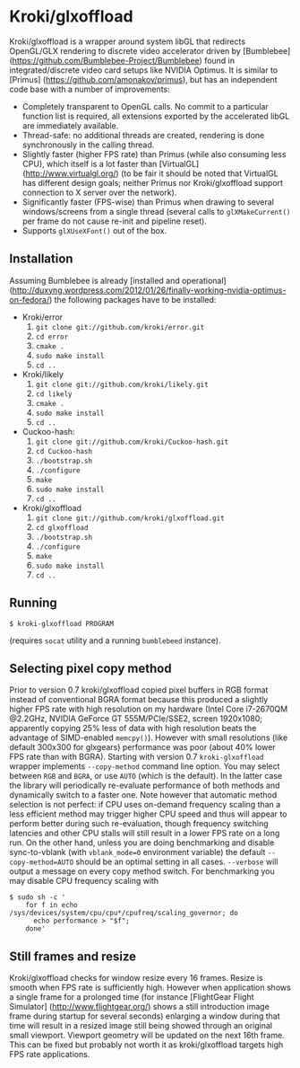 # Kroki/glxoffload

Kroki/glxoffload is a wrapper around system libGL that redirects
OpenGL/GLX rendering to discrete video accelerator driven by
[Bumblebee] (https://github.com/Bumblebee-Project/Bumblebee) found in
integrated/discrete video card setups like NVIDIA Optimus.  It is
similar to [Primus] (https://github.com/amonakov/primus), but has an
independent code base with a number of improvements:

* Completely transparent to OpenGL calls.  No commit to a particular
  function list is required, all extensions exported by the
  accelerated libGL are immediately available.
* Thread-safe: no additional threads are created, rendering is done
  synchronously in the calling thread.
* Slightly faster (higher FPS rate) than Primus (while also consuming
  less CPU), which itself is a lot faster than [VirtualGL]
  (http://www.virtualgl.org/) (to be fair it should be noted that
  VirtualGL has different design goals; neither Primus nor
  Kroki/glxoffload support connection to X server over the network).
* Significantly faster (FPS-wise) than Primus when drawing to several
  windows/screens from a single thread (several calls to
  `glXMakeCurrent()` per frame do not cause re-init and pipeline
  reset).
* Supports `glXUseXFont()` out of the box.


## Installation

Assuming Bumblebee is already [installed and operational]
(http://duxyng.wordpress.com/2012/01/26/finally-working-nvidia-optimus-on-fedora/)
the following packages have to be installed:

* Kroki/error
  1. `git clone git://github.com/kroki/error.git`
  2. `cd error`
  3. `cmake .`
  4. `sudo make install`
  5. `cd ..`
* Kroki/likely
  1. `git clone git://github.com/kroki/likely.git`
  2. `cd likely`
  3. `cmake .`
  4. `sudo make install`
  5. `cd ..`
* Cuckoo-hash:
  1. `git clone git://github.com/kroki/Cuckoo-hash.git`
  2. `cd Cuckoo-hash`
  3. `./bootstrap.sh`
  4. `./configure`
  5. `make`
  6. `sudo make install`
  7. `cd ..`
* Kroki/glxoffload
  1. `git clone git://github.com/kroki/glxoffload.git`
  2. `cd glxoffload`
  3. `./bootstrap.sh`
  4. `./configure`
  5. `make`
  6. `sudo make install`
  7. `cd ..`


## Running

    $ kroki-glxoffload PROGRAM

(requires `socat` utility and a running `bumblebeed` instance).


## Selecting pixel copy method

Prior to version 0.7 kroki/glxoffload copied pixel buffers in RGB
format instead of conventional BGRA format because this produced a
slightly higher FPS rate with high resolution on my hardware (Intel
Core i7-2670QM @2.2GHz, NVIDIA GeForce GT 555M/PCIe/SSE2, screen
1920x1080; apparently copying 25% less of data with high resolution
beats the advantage of SIMD-enabled `memcpy()`).  However with small
resolutions (like default 300x300 for glxgears) performance was poor
(about 40% lower FPS rate than with BGRA).  Starting with version 0.7
`kroki-glxoffload` wrapper implements `--copy-method` command line
option.  You may select between `RGB` and `BGRA`, or use `AUTO` (which
is the default).  In the latter case the library will periodically
re-evaluate performance of both methods and dynamically switch to a
faster one.  Note however that automatic method selection is not
perfect: if CPU uses on-demand frequency scaling than a less efficient
method may trigger higher CPU speed and thus will appear to perform
better during such re-evaluation, though frequency switching latencies
and other CPU stalls will still result in a lower FPS rate on a long
run.  On the other hand, unless you are doing benchmarking and disable
sync-to-vblank (with `vblank_mode=0` environment variable) the default
`--copy-method=AUTO` should be an optimal setting in all cases.
`--verbose` will output a message on every copy method switch.  For
benchmarking you may disable CPU frequency scaling with

    $ sudo sh -c '
        for f in echo /sys/devices/system/cpu/cpu*/cpufreq/scaling_governor; do
          echo performance > "$f";
        done'


## Still frames and resize

Kroki/glxoffload checks for window resize every 16 frames.  Resize is
smooth when FPS rate is sufficiently high.  However when application
shows a single frame for a prolonged time (for instance [FlightGear
Flight Simulator] (http://www.flightgear.org/) shows a still
introduction image frame during startup for several seconds) enlarging
a window during that time will result in a resized image still being
showed through an original small viewport.  Viewport geometry will be
updated on the next 16th frame.  This can be fixed but probably not
worth it as kroki/glxoffload targets high FPS rate applications.
